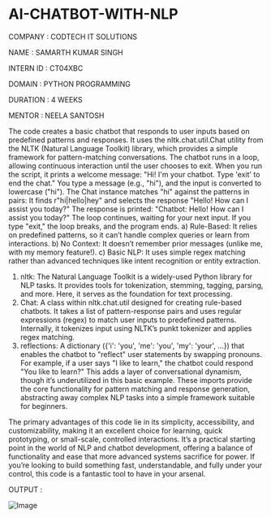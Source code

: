 # AI-CHATBOT-WITH-NLP

COMPANY : CODTECH IT SOLUTIONS

NAME : SAMARTH KUMAR SINGH

INTERN ID : CT04XBC

DOMAIN : PYTHON PROGRAMMING

DURATION : 4 WEEKS

MENTOR : NEELA SANTOSH

The code creates a basic chatbot that responds to user inputs based on predefined patterns and responses. It uses the nltk.chat.util.Chat utility from the NLTK (Natural Language Toolkit) library, which provides a simple framework for pattern-matching conversations. The chatbot runs in a loop, allowing continuous interaction until the user chooses to exit.
When you run the script, it prints a welcome message: "Hi! I'm your chatbot. Type 'exit' to end the chat."
You type a message (e.g., "hi"), and the input is converted to lowercase ("hi").
The Chat instance matches "hi" against the patterns in pairs:
It finds r"hi|hello|hey" and selects the response "Hello! How can I assist you today?"
The response is printed: "Chatbot: Hello! How can I assist you today?"
The loop continues, waiting for your next input.
If you type "exit," the loop breaks, and the program ends.
a) Rule-Based: It relies on predefined patterns, so it can’t handle complex queries or learn from interactions.
b) No Context: It doesn’t remember prior messages (unlike me, with my memory feature!).
c) Basic NLP: It uses simple regex matching rather than advanced techniques like intent recognition or entity extraction.
1) nltk: The Natural Language Toolkit is a widely-used Python library for NLP tasks. It provides tools for tokenization, stemming, tagging, parsing, and more. Here, it serves as the foundation for text processing.
2) Chat: A class within nltk.chat.util designed for creating rule-based chatbots. It takes a list of pattern-response pairs and uses regular expressions (regex) to match user inputs to predefined patterns. Internally, it tokenizes input using NLTK’s punkt tokenizer and applies regex matching.
3) reflections: A dictionary ({'i': 'you', 'me': 'you', 'my': 'your', ...}) that enables the chatbot to "reflect" user statements by swapping pronouns. For example, if a user says "I like to learn," the chatbot could respond "You like to learn?" This adds a layer of conversational dynamism, though it’s underutilized in this basic example.
 These imports provide the core functionality for pattern matching and response generation, abstracting away complex NLP tasks into a simple framework suitable for beginners.

The primary advantages of this code lie in its simplicity, accessibility, and customizability, making it an excellent choice for learning, quick prototyping, or small-scale, controlled interactions. It’s a practical starting point in the world of NLP and chatbot development, offering a balance of functionality and ease that more advanced systems sacrifice for power. If you’re looking to build something fast, understandable, and fully under your control, this code is a fantastic tool to have in your arsenal.

OUTPUT :

![Image](https://github.com/user-attachments/assets/a69f6819-934c-4ef5-b8e6-d7d0feb50e6d)
